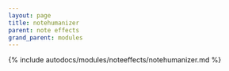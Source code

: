 ```yaml
---
layout: page
title: notehumanizer
parent: note effects
grand_parent: modules
---
```


{% include autodocs/modules/noteeffects/notehumanizer.md %}
